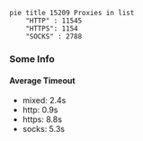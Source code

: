 
```mermaid
pie title 15209 Proxies in list
    "HTTP" : 11545
    "HTTPS": 1154
    "SOCKS" : 2788
```

### Some Info
#### Average Timeout

- mixed: 2.4s
- http: 0.9s
- https: 8.8s
- socks: 5.3s